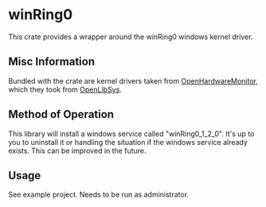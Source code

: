 # winRing0

This crate provides a wrapper around the winRing0 windows kernel driver.

## Misc Information

Bundled with the crate are kernel drivers taken from [OpenHardwareMonitor](https://github.com/openhardwaremonitor/openhardwaremonitor), which they took from [OpenLibSys](https://openlibsys.org/manual/).

## Method of Operation

This library will install a windows service called "winRing0_1_2_0". It's up to you to uninstall it or handling the situation if the windows service already exists. This can be improved in the future.

## Usage

See example project. Needs to be run as administrator.
